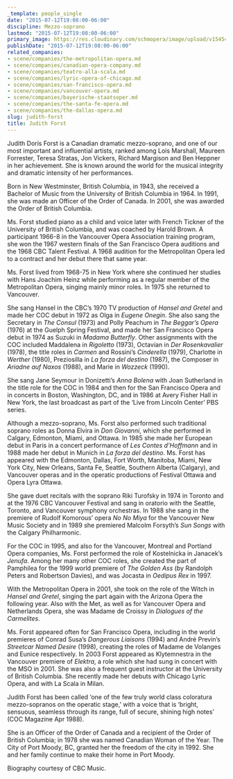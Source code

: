 ```yaml
---
_template: people_single
date: "2015-07-12T19:08:00-06:00"
discipline: Mezzo-soprano
lastmod: "2015-07-12T19:08:00-06:00"
primary_image: https://res.cloudinary.com/schmopera/image/upload/v1545409169/media/webhook-uploads/1436749643589/7612519.jpg.jpg
publishDate: "2015-07-12T19:08:00-06:00"
related_companies:
- scene/companies/the-metropolitan-opera.md
- scene/companies/canadian-opera-company.md
- scene/companies/teatro-alla-scala.md
- scene/companies/lyric-opera-of-chicago.md
- scene/companies/san-francisco-opera.md
- scene/companies/vancouver-opera.md
- scene/companies/bayerische-staatsoper.md
- scene/companies/the-santa-fe-opera.md
- scene/companies/the-dallas-opera.md
slug: judith-forst
title: Judith Forst
---
```


Judith Doris Forst is a Canadian dramatic mezzo-soprano, and one of our most important and influential artists, ranked among Lois Marshall, Maureen Forrester, Teresa Stratas, Jon Vickers, Richard Margison and Ben Heppner in her achievement. She is known around the world for the musical integrity and dramatic intensity of her performances.

Born in New Westminster, British Columbia, in 1943, she received a Bachelor of Music from the University of British Columbia in 1964. In 1991, she was made an Officer of the Order of Canada. In 2001, she was awarded the Order of British Columbia.

Ms. Forst studied piano as a child and voice later with French Tickner of the University of British Columbia, and was coached by Harold Brown. A participant 1966-8 in the Vancouver Opera Association training program, she won the 1967 western finals of the San Francisco Opera auditions and the 1968 CBC Talent Festival. A 1968 audition for the Metropolitan Opera led to a contract and her debut there that same year.

Ms. Forst lived from 1968-75 in New York where she continued her studies with Hans Joachim Heinz while performing as a regular member of the Metropolitan Opera, singing mainly minor roles. In 1975 she returned to Vancouver.

She sang Hansel in the CBC’s 1970 TV production of *Hansel and Gretel* and made her COC debut in 1972 as Olga in *Eugene Onegin*. She also sang the Secretary in *The Consul* (1973) and Polly Peachum in *The Beggar’s Opera* (1976) at the Guelph Spring Festival, and made her San Francisco Opera debut in 1974 as Suzuki in *Madama Butterfly*. Other assignments with the COC included Maddalena in *Rigoletto* (1973), Octavian in *Der Rosenkavalier* (1978), the title roles in *Carmen* and Rossini’s *Cinderella* (1979), Charlotte in *Werther* (1980), Preziosilla in *La forza del destino* (1987), the Composer in *Ariadne auf Naxos* (1988), and Marie in *Wozzeck* (1990).

She sang Jane Seymour in Donizetti’s *Anna Bolena* with Joan Sutherland in the title role for the COC in 1984 and then for the San Francisco Opera and in concerts in Boston, Washington, DC, and in 1986 at Avery Fisher Hall in New York, the last broadcast as part of the ‘Live from Lincoln Center’ PBS series.

Although a mezzo-soprano, Ms. Forst also performed such traditional soprano roles as Donna Elvira in *Don Giovanni*, which she performed in Calgary, Edmonton, Miami, and Ottawa. In 1985 she made her European debut in Paris in a concert performance of *Les Contes d’Hoffmann* and in 1988 made her debut in Munich in *La forza del destino*. Ms. Forst has appeared with the Edmonton, Dallas, Fort Worth, Manitoba, Miami, New York City, New Orleans, Santa Fe, Seattle, Southern Alberta (Calgary), and Vancouver operas and in the operatic productions of Festival Ottawa and Opera Lyra Ottawa.

She gave duet recitals with the soprano Riki Turofsky in 1974 in Toronto and at the 1976 CBC Vancouver Festival and sang in oratorio with the Seattle, Toronto, and Vancouver symphony orchestras. In 1988 she sang in the premiere of Rudolf Komorous’ opera *No No Miya* for the Vancouver New Music Society and in 1989 she premiered Malcolm Forsyth’s *Sun Songs* with the Calgary Philharmonic.

For the COC in 1995, and also for the Vancouver, Montreal and Portland Opera companies, Ms. Forst performed the role of Kostelnicka in Janacek’s *Jenufa*. Among her many other COC roles, she created the part of Pamphilea for the 1999 world premiere of *The Golden Ass* (by Randolph Peters and Robertson Davies), and was Jocasta in *Oedipus Rex* in 1997.

With the Metropolitan Opera in 2001, she took on the role of the Witch in *Hansel and Gretel*, singing the part again with the Arizona Opera the following year. Also with the Met, as well as for Vancouver Opera and Netherlands Opera, she was Madame de Croissy in *Dialogues of the Carmelites*.

Ms. Forst appeared often for San Francisco Opera, including in the world premieres of Conrad Susa’s *Dangerous Liaisons* (1994) and André Previn’s *Streetcar Named Desire* (1998), creating the roles of Madame de Volanges and Eunice respectively. In 2003 Forst appeared as Klytemnestra in the Vancouver premiere of *Elektra*, a role which she had sung in concert with the MSO in 2001. She was also a frequent guest instructor at the University of British Columbia. She recently made her debuts with Chicago Lyric Opera, and with La Scala in Milan.

Judith Forst has been called ‘one of the few truly world class coloratura mezzo-sopranos on the operatic stage,’ with a voice that is ‘bright, sensuous, seamless through its range, full of secure, shining high notes’ (COC Magazine Apr 1988).

She is an Officer of the Order of Canada and a recipient of the Order of British Columbia; in 1978 she was named Canadian Woman of the Year. The City of Port Moody, BC, granted her the freedom of the city in 1992. She and her family continue to make their home in Port Moody.

Biography courtesy of CBC Music.
